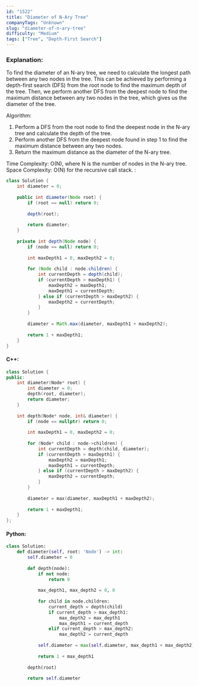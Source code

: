 ```yaml
---
id: "1522"
title: "Diameter of N-Ary Tree"
companyTags: "Unknown"
slug: "diameter-of-n-ary-tree"
difficulty: "Medium"
tags: ["Tree", "Depth-First Search"]
---
```


### Explanation:

To find the diameter of an N-ary tree, we need to calculate the longest path between any two nodes in the tree. This can be achieved by performing a depth-first search (DFS) from the root node to find the maximum depth of the tree. Then, we perform another DFS from the deepest node to find the maximum distance between any two nodes in the tree, which gives us the diameter of the tree.

Algorithm:
1. Perform a DFS from the root node to find the deepest node in the N-ary tree and calculate the depth of the tree.
2. Perform another DFS from the deepest node found in step 1 to find the maximum distance between any two nodes.
3. Return the maximum distance as the diameter of the N-ary tree.

Time Complexity: O(N), where N is the number of nodes in the N-ary tree.
Space Complexity: O(N) for the recursive call stack.
:
```java
class Solution {
    int diameter = 0;
    
    public int diameter(Node root) {
        if (root == null) return 0;
        
        depth(root);
        
        return diameter;
    }
    
    private int depth(Node node) {
        if (node == null) return 0;
        
        int maxDepth1 = 0, maxDepth2 = 0;
        
        for (Node child : node.children) {
            int currentDepth = depth(child);
            if (currentDepth > maxDepth1) {
                maxDepth2 = maxDepth1;
                maxDepth1 = currentDepth;
            } else if (currentDepth > maxDepth2) {
                maxDepth2 = currentDepth;
            }
        }
        
        diameter = Math.max(diameter, maxDepth1 + maxDepth2);
        
        return 1 + maxDepth1;
    }
}
```

#### C++:
```cpp
class Solution {
public:
    int diameter(Node* root) {
        int diameter = 0;
        depth(root, diameter);
        return diameter;
    }
    
    int depth(Node* node, int& diameter) {
        if (node == nullptr) return 0;
        
        int maxDepth1 = 0, maxDepth2 = 0;
        
        for (Node* child : node->children) {
            int currentDepth = depth(child, diameter);
            if (currentDepth > maxDepth1) {
                maxDepth2 = maxDepth1;
                maxDepth1 = currentDepth;
            } else if (currentDepth > maxDepth2) {
                maxDepth2 = currentDepth;
            }
        }
        
        diameter = max(diameter, maxDepth1 + maxDepth2);
        
        return 1 + maxDepth1;
    }
};
```

#### Python:
```python
class Solution:
    def diameter(self, root: 'Node') -> int:
        self.diameter = 0
        
        def depth(node):
            if not node:
                return 0
            
            max_depth1, max_depth2 = 0, 0
            
            for child in node.children:
                current_depth = depth(child)
                if current_depth > max_depth1:
                    max_depth2 = max_depth1
                    max_depth1 = current_depth
                elif current_depth > max_depth2:
                    max_depth2 = current_depth
            
            self.diameter = max(self.diameter, max_depth1 + max_depth2)
            
            return 1 + max_depth1
        
        depth(root)
        
        return self.diameter
```